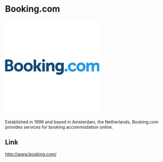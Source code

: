 Booking.com
===========

![Booking.com Logo](/images/booking_com.png "Booking.com Logo")


Established in 1996 and based in Amsterdam, the Netherlands, Booking.com
provides services for booking accommodation online.


Link
----
http://www.booking.com/

